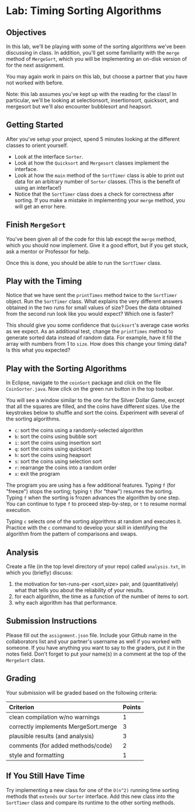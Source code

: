 # Lab: Timing Sorting Algorithms

## Objectives

In this lab, we'll be playing with some of the sorting algorithms we've been discussing in class. In addition, you'll get some familiarity with the `merge` method of `MergeSort`, which you will be implementing an on-disk version of for the next assignment.

You may again work in pairs on this lab, but choose a partner that you have not worked with before.

Note: this lab assumes you've kept up with the reading for the class! In particular, we'll be looking at selectionsort, insertionsort, quicksort, and mergesort but we'll also encounter bubblesort and heapsort.

## Getting Started

After you've setup your project, spend 5 minutes looking at the different classes to orient yourself.

* Look at the interface `Sorter`.
* Look at how the `Quicksort` and `Mergesort` classes implement the interface.
* Look at how the `main` method of the `SortTimer` class is able to print out data for an arbitrary number of `Sorter` classes. (This is the benefit of using an interface!)
* Notice that the `SortTimer` class does a check for correctness after sorting. If you make a mistake in implementing your `merge` method, you will get an error here.

## Finish `MergeSort`

You've been given all of the code for this lab except the `merge` method, which you should now implement. Give it a good effort, but if you get stuck, ask a mentor or Professor for help.

Once this is done, you should be able to run the `SortTimer` class.

## Play with the Timing

Notice that we have sent the `printTimes` method twice to the `SortTimer` object. Run the `SortTimer` class. What explains the very different answers obtained in the two runs for small values of size? Does the data obtained from the second run look like you would expect? Which one is faster?

This should give you some confidence that `Quicksort`'s average case works as we expect. As an additional test, change the `printTimes` method to generate sorted data instead of random data. For example, have it fill the array with numbers from 1 to `size`. How does this change your timing data? Is this what you expected?

## Play with the Sorting Algorithms

In Eclipse, navigate to the `coinSort` package and click on the file `CoinSorter.java`. Now click on the green run button in the top toolbar.

You will see a window similar to the one for the Silver Dollar Game, except that all the squares are filled, and the coins have different sizes. Use the keystrokes below to shuffle and sort the coins. Experiment with several of the sorting algorithms.

* `c`: sort the coins using a randomly-selected algorithm
* `b`: sort the coins using bubble sort
* `i`: sort the coins using insertion sort
* `q`: sort the coins using quicksort
* `h`: sort the coins using heapsort
* `s`: sort the coins using selection sort
* `r`: rearrange the coins into a random order
* `x`: exit the program

The program you are using has a few additional features. Typing `f` (for "freeze") stops the sorting; typing `t` (for "thaw") resumes the sorting. Typing `f` when the sorting is frozen advances the algorithm by one step. You can continue to type `f` to proceed step-by-step, or `t` to resume normal execution.

Typing `c` selects one of the sorting algorithms at random and executes it. Practice with the `c` command to develop your skill in identifying the algorithm from the pattern of comparisons and swaps.

## Analysis

Create a file (in the top level directory of your repo) called `analysis.txt`, in which you (briefly) discuss:

   1. the motivation for ten-runs-per <sort,size> pair, and (quantitatively) what that tells you about the 
      reliability of your results.
   2. for each algorithm, the time as a function of the number of items to sort.
   3. why each algorithm has that performance.


## Submission Instructions

Please fill out the `assignment.json` file. Include your Github name in the collaborators list and your partner's username as well if you worked with someone. If you have anything you want to say to the graders, put it in the notes field. Don't forget to put your name(s) in a comment at the top of the `MergeSort` class.

## Grading

Your submission will be graded based on the following criteria:


| Criterion                                | Points |
| :--------------------------------------- | :----- |
| clean compilation w/no warnings          | 1      |
| correctly implements MergeSort.merge     | 3      |
| plausible results (and analysis)         | 3      |
| comments (for added methods/code)        | 2      |
| style and formatting                     | 1      |

## If You Still Have Time

Try implementing a new class for one of the `O(n^2)` running time sorting methods that `extends` our `Sorter` interface. Add this new class into the `SortTimer` class and compare its runtime to the other sorting methods.
